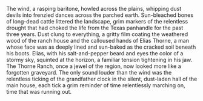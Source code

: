 The wind, a rasping baritone, howled across the plains, whipping dust devils into frenzied dances across the parched earth.  Sun-bleached bones of long-dead cattle littered the landscape, grim markers of the relentless drought that had choked the life from the Texas panhandle for the past three years.  Dust clung to everything, a gritty film coating the weathered wood of the ranch house and the calloused hands of Elias Thorne, a man whose face was as deeply lined and sun-baked as the cracked soil beneath his boots.  Elias, with his salt-and-pepper beard and eyes the color of a stormy sky, squinted at the horizon, a familiar tension tightening in his jaw.  The Thorne Ranch, once a jewel of the region, now looked more like a forgotten graveyard.  The only sound louder than the wind was the relentless ticking of the grandfather clock in the silent, dust-laden hall of the main house, each tick a grim reminder of time relentlessly marching on, time that was running out.
